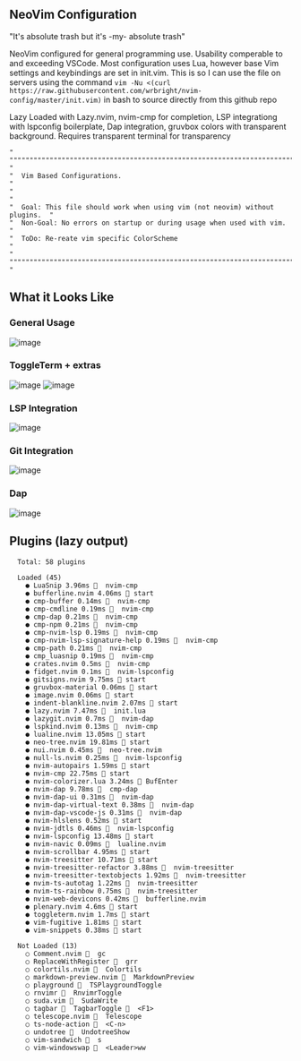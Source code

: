 ## NeoVim Configuration

"It's absolute trash but it's -my- absolute trash"

NeoVim configured for general programming use. Usability comperable to and exceeding VSCode. Most configuration uses Lua, however base Vim settings and keybindings are set in init.vim. This is so I can use the file on servers using the command ``vim -Nu <(curl https://raw.githubusercontent.com/wrbright/nvim-config/master/init.vim)`` in bash to source directly from this github repo

Lazy Loaded with Lazy.nvim, nvim-cmp for completion, LSP integrationg with lspconfig boilerplate, Dap integration, gruvbox colors with transparent background. Requires transparent terminal for transparency

```
" """""""""""""""""""""""""""""""""""""""""""""""""""""""""""""""""""""""""" "
"  Vim Based Configurations.                                                 "
"                                                                            "
"  Goal: This file should work when using vim (not neovim) without plugins.  "
"  Non-Goal: No errors on startup or during usage when used with vim.        "
"  ToDo: Re-reate vim specific ColorScheme                                   "
" """""""""""""""""""""""""""""""""""""""""""""""""""""""""""""""""""""""""" "
```

## What it Looks Like

### General Usage
![image](https://user-images.githubusercontent.com/55282244/227053398-78597a9e-19e4-46b2-8c7b-dd749e41f9ef.png)

### ToggleTerm + extras
![image](https://user-images.githubusercontent.com/55282244/227053539-29a461a2-ae71-4e9d-9ae8-b5038109fe7b.png)
![image](https://user-images.githubusercontent.com/55282244/227054369-c7d07e12-73a8-4b3d-8b01-660042b14070.png)

### LSP Integration
![image](https://user-images.githubusercontent.com/55282244/227053951-e9945c5a-8844-4a44-8835-c5822c2da710.png)

### Git Integration
![image](https://user-images.githubusercontent.com/55282244/227054160-12591aad-f4ec-48dd-83ad-55ea2b33bad6.png)

### Dap

![image](https://user-images.githubusercontent.com/55282244/227055214-0bd29846-6ed5-42a4-a987-021d3dea9988.png)

## Plugins (lazy output)

```
  Total: 58 plugins
  
  Loaded (45)
    ● LuaSnip 3.96ms   nvim-cmp
    ● bufferline.nvim 4.06ms  start
    ● cmp-buffer 0.14ms   nvim-cmp
    ● cmp-cmdline 0.19ms   nvim-cmp
    ● cmp-dap 0.21ms   nvim-cmp
    ● cmp-npm 0.21ms   nvim-cmp
    ● cmp-nvim-lsp 0.19ms   nvim-cmp
    ● cmp-nvim-lsp-signature-help 0.19ms   nvim-cmp
    ● cmp-path 0.21ms   nvim-cmp
    ● cmp_luasnip 0.19ms   nvim-cmp
    ● crates.nvim 0.5ms   nvim-cmp
    ● fidget.nvim 0.1ms   nvim-lspconfig
    ● gitsigns.nvim 9.75ms  start
    ● gruvbox-material 0.06ms  start
    ● image.nvim 0.06ms  start
    ● indent-blankline.nvim 2.07ms  start
    ● lazy.nvim 7.47ms   init.lua
    ● lazygit.nvim 0.7ms   nvim-dap
    ● lspkind.nvim 0.13ms   nvim-cmp
    ● lualine.nvim 13.05ms  start
    ● neo-tree.nvim 19.81ms  start
    ● nui.nvim 0.45ms   neo-tree.nvim
    ● null-ls.nvim 0.25ms   nvim-lspconfig
    ● nvim-autopairs 1.59ms  start
    ● nvim-cmp 22.75ms  start
    ● nvim-colorizer.lua 3.24ms  BufEnter
    ● nvim-dap 9.78ms   cmp-dap
    ● nvim-dap-ui 0.31ms   nvim-dap
    ● nvim-dap-virtual-text 0.38ms   nvim-dap
    ● nvim-dap-vscode-js 0.31ms   nvim-dap
    ● nvim-hlslens 0.52ms  start
    ● nvim-jdtls 0.46ms   nvim-lspconfig
    ● nvim-lspconfig 13.48ms  start
    ● nvim-navic 0.09ms   lualine.nvim
    ● nvim-scrollbar 4.95ms  start
    ● nvim-treesitter 10.71ms  start
    ● nvim-treesitter-refactor 3.88ms   nvim-treesitter
    ● nvim-treesitter-textobjects 1.92ms   nvim-treesitter
    ● nvim-ts-autotag 1.22ms   nvim-treesitter
    ● nvim-ts-rainbow 0.75ms   nvim-treesitter
    ● nvim-web-devicons 0.42ms   bufferline.nvim
    ● plenary.nvim 4.6ms  start
    ● toggleterm.nvim 1.7ms  start
    ● vim-fugitive 1.81ms  start
    ● vim-snippets 0.38ms  start
  
  Not Loaded (13)
    ○ Comment.nvim   gc
    ○ ReplaceWithRegister   grr
    ○ colortils.nvim   Colortils
    ○ markdown-preview.nvim   MarkdownPreview
    ○ playground   TSPlaygroundToggle
    ○ rnvimr   RnvimrToggle
    ○ suda.vim   SudaWrite
    ○ tagbar   TagbarToggle   <F1>
    ○ telescope.nvim   Telescope
    ○ ts-node-action   <C-n>
    ○ undotree   UndotreeShow
    ○ vim-sandwich   s
    ○ vim-windowswap   <Leader>ww

